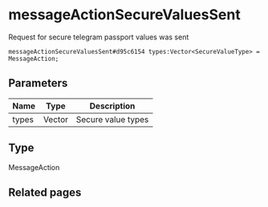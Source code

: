 # messageActionSecureValuesSent
Request for secure telegram passport values was sent

```
messageActionSecureValuesSent#d95c6154 types:Vector<SecureValueType> = MessageAction;
```

## Parameters
| Name | Type | Description |
| ---- | :----: | ----------- |
| types | Vector<SecureValueType> | Secure value types |


## Type
MessageAction

## Related pages

